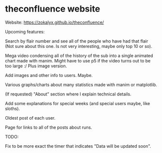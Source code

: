 # theconfluence website

Website: https://zokalyx.github.io/theconfluence/

Upcoming features: 

Search by flair number and see all of the people who have had that flair (Not sure about this one. Is not very interesting, maybe only top 10 or so).

Mega video condensing all of the history of the sub into a single animated chart made with manim. Might have to use p5 if the video turns out to be too large :/
Plus image version.

Add images and other info to users. Maybe.

Various graphs/charts about many statistics made with manim or matplotlib.

(If requested) "About" section where I explain technical details.

Add some explanations for special weeks (and special users maybe, like sloths).

Oldest post of each user.

Page for links to all of the posts about runs.

TODO:

Fix to be more exact the timer that indicates "Data will be updated soon".
